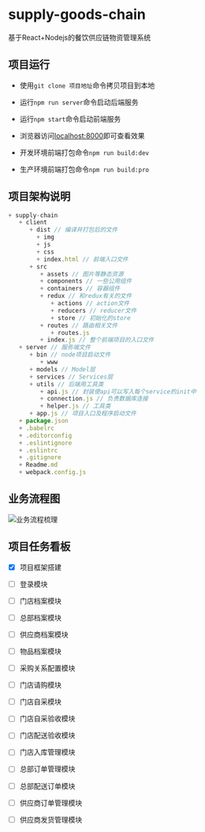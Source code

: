 # supply-goods-chain

  基于React+Nodejs的餐饮供应链物资管理系统

## 项目运行

- 使用`git clone 项目地址`命令拷贝项目到本地
- 运行`npm run server`命令启动后端服务
- 运行`npm start`命令启动前端服务
- 浏览器访问[localhost:8000](localhost:8000)即可查看效果

- 开发环境前端打包命令`npm run build:dev`
- 生产环境前端打包命令`npm run build:pro`

## 项目架构说明

```js
+ supply-chain
   + client
      + dist // 编译并打包后的文件
        + img
        + js
        + css
        + index.html // 前端入口文件
      + src
         + assets // 图片等静态资源
         + components // 一些公用组件
         + containers // 容器组件
         + redux // 和redux有关的文件
            + actions // action文件
            + reducers // reducer文件
            + store // 初始化的store
         + routes // 路由相关文件
            + routes.js
         + index.js // 整个前端项目的入口文件
   + server // 服务端文件
      + bin // node项目启动文件
         + www
      + models // Model层
      + services // Services层
      + utils // 后端用工具类
         + api.js // 封装使api可以写入每个service的init中
         + connection.js // 负责数据库连接
         + helper.js // 工具类
      + app.js // 项目入口及程序启动文件
   + package.json  
   + .babelrc
   + .editorconfig
   + .eslintignore
   + .eslintrc
   + .gitignore
   + Readme.md
   + webpack.config.js
```

## 业务流程图

![业务流程梳理](https://ws1.sinaimg.cn/large/006gU7ahly1fz8cv8y9cgj316w12smz1.jpg)

## 项目任务看板

- [x] 项目框架搭建
- [ ] 登录模块
- [ ] 门店档案模块
- [ ] 总部档案模块
- [ ] 供应商档案模块
- [ ] 物品档案模块
- [ ] 采购关系配置模块
- [ ] 门店请购模块
- [ ] 门店自采模块
- [ ] 门店自采验收模块
- [ ] 门店配送验收模块
- [ ] 门店入库管理模块
- [ ] 总部订单管理模块
- [ ] 总部配送订单模块
- [ ] 供应商订单管理模块
- [ ] 供应商发货管理模块

